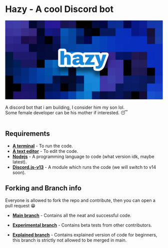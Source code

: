 # Hazy - A cool Discord bot

![banner](images/hazy.png)

A discord bot that i am building, I consider him my son lol.<br>
Some female developer can be his mother if interested. 😴
<br>
<br>

## Requirements
- [**A terminal**](#) - To run the code.
- [**A text editor**](#) - To edit the code.
- [**Nodejs**](#) - A programming language to code (what version idk, maybe latest).
- [**Discord.js-v13**](#) - A module which runs the code (we will switch to v14 soon).

## Forking and Branch info
Everyone is allowed to fork the repo and contribute, then you can open a pull request 😁

- [**Main branch**](https://github.com/Nit-nit/hazy/tree/main) - Contains all the neat and successful code.

- [**Experimental branch**](https://github.com/Nit-nit/hazy/tree/Experimental) - Contains beta tests from other contributors.

- [**Explained branch**](https://github.com/Nit-nit/hazy/tree/Explained) - Contains explained version of code for beginners, this branch is strictly not allowed to be merged in main.
